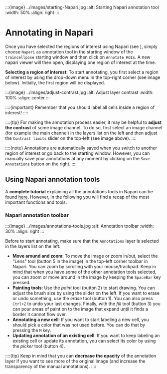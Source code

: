 :::{image} ../images/starting-Napari.jpg
:alt: Starting Napari annotation tool 
:width: 50%
:align: right
:::

# Annotating in Napari
Once you have selected the regions of interest using Napari (see [](../select_rois)), simply choose `Napari` as annotation tool in the starting window of the `traincellpose` starting window and then click on `Annotate ROIs`. A new napari viewer will then open, displaying one region of interest at the time.

**Selecting a region of interest**:
To start annotating, you first select a region of interest by using the drop-down menu in the top-right corner (see image below). Initially, the first region will be displayed.


:::{image} ../images/adjust-contrast.jpg
:alt: Adjust layer contrast 
:width: 100%
:align: center
:::

::::{important}
Remember that you should label all cells inside a region of interest!
::::

::::{tip}
For making the annotation process easier, it may be helpful to **adjust the contrast** of some image channel. To do so, first select an image channel  (for example the main channel) in the layers list on the left and then adjust the `Contrast limits` slider on the top-left (see image above).
::::

::::{note}
Annotations are automatically saved when you switch to another region of interest or go back to the starting window. However, you can manually save your annotations at any moment by clicking on the `Save Annotations` button on the right.
::::





## Using Napari annotation tools
A **complete tutorial** explaining all the annotations tools in Napari can be found [here](https://napari.org/tutorials/fundamentals/labels.html).
However, in the following you will find a recap of the most important functions and tools.

### Napari annotation toolbar

:::{image} ../images/annotations-tools.jpg
:alt: Annotation toolbar
:width: 30%
:align: right
:::

Before to start annotating, make sure that the `Annotations` layer is selected in the layers list on the left:

- **Move around and zoom**: To move the image or zoom in/out, select the "Lens" tool (button 5 in the image) in the top-left corner toolbar in Napari. You can zoom by scrolling with your mouse/trackpad. Keep in mind that when you have some of the other annotation tools selected, you can zoom or move around in the image by keeping the `SpaceBar` key pressed.
- **Painting tools**: Use the _paint_ tool (button 2) to start drawing. You can adjust the brush size by using the slider on the left. If you want to erase or undo something, use the _erase_ tool (button 1). You can also press `Ctrl+Z` to undo your last changes. Finally, with the _fill_ tool (button 3) you can pour areas of paint on to the image that expand until it finds a border it cannot flow over. 
- **Annotating a new cell**: If you want to start labeling a new cell, you should pick a color that was not used before. You can do that by pressing the `M` key. 
- **Updating annotation of an existing cell**: If you want to keep labeling an existing cell or update its annotation, you can select its color by using the _picker_ tool (button 4). 

::::{tip}
Keep in mind that you can **decrease the opacity** of the annotation layer if you want to see more of the original image (and increase the transparency of the manual annotations). 
::::



